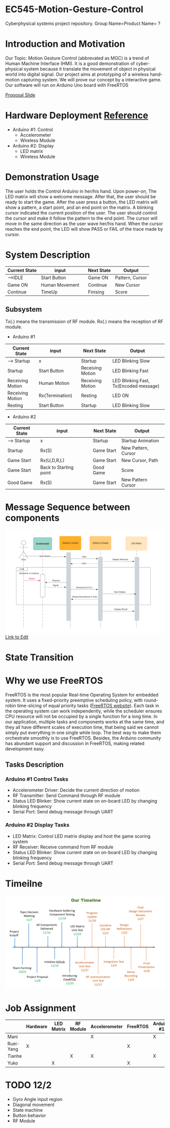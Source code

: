 # EC545-Motion-Gesture-Control
Cyberphysical systems project repository.
Group Name=Product Name= ?

# Introduction and Motivation
Our Topic: Motion Gesture Control (abbrevated as MGC) is a trend of Human Machine Interface (HMI). It is a good demonstration of cyber-physical system because it translate the movement of object in physical world into digital signal. Our project aims at prototyping of a wireless hand-motion capturing system. We will prove our concept by a interactive game. Our software will run on Arduino Uno board with FreeRTOS

[Proposal Slide](https://docs.google.com/presentation/d/1rdGEFLtZfjV_AjMn_7U8uSxR3QpZAKa-A2tnY07p7gk/edit?usp=sharing)

# Hardware Deployment [Reference](https://github.com/Maniadarsh/EC545-Motion-Gesture-control/wiki#datasheet-and-example) 
* Arduino #1: Control
  * Accelerometer 
  * Wireless Module 
* Arduino #2: Display
  * LED matrix
  * Wireless Module

# Demonstration Usage

The user holds the Control Arduino in her/his hand. Upon power-on, The LED matrix will show a welcome message. After that, the user should be ready to start the game. After the user press a button, the LED matrix will show a pattern, a start point, and an end point on the matrix. A blinking cursor indicated the current position of the user. The user should control the cursor and make it follow the pattern to the end point. The cursor will move in the same direction as the user wave her/his hand. When the cursor reaches the end point, the LED will show PASS or FAIL of the trace made by cursor. 

# System Description

| Current State |  input | | Next State |  Output |
|---------------|-------------|-|------------|---------------|
| -->IDLE          | Start Button||Game ON     | Pattern, Cursor |
|Game ON        | Human Movement    | | Continue   | New Cursor    |
|Continue       | TimeUp     | | Finising  |   Score|

## Subsystem 
Tx(.) means the transmission of RF module.  Rx(.) means the reception of RF module.

* Arduino #1

|Current State | input  || Next State | Output | 
|-------------|-------|-|------|-------|
|--> Startup |    x     ||  Startup     |   LED Blinking Slow  |
|  Startup          |    Start Button   ||  Receiving Motion    | LED Blinking Fast     |
|  Receiving Motion |    Human Motion   ||  Receiving Motion    | LED Blinking Fast, Tx(Encoded message)       |
|  Receiving Motion |   Rx(Termination)    ||  Resting     | LED ON      |
|Resting | Start Button || Startup |    LED Blinking Slow    | 


* Arduino #2

|Current State | input  || Next State | Output | 
|-------------|-------|-|------|-------|
|--> Startup |    x     ||  Startup     |   Startup Animation  |
|  Startup |    Rx(S)   ||  Game Start    |   New Pattern, Cursor   |
|Game Start | Rx(U,D,R,L)  || Game Start  |   New Cursor, Path      |
|Game Start | Back to Starting point || Good Game |  Score   |
|Good Game |    Rx(S)     ||  Game Start       |  New Pattern Cursor      |


# Message Sequence between components

![Sequence Diagram](https://github.com/Maniadarsh/EC545-Motion-Gesture-control/blob/main/pictures/SequenceDiagram.png)
[Link to Edit](https://lucid.app/lucidchart/36681cb7-d538-4060-a365-803737bf8723/edit?viewport_loc=144%2C254%2C1732%2C822%2C0_0&invitationId=inv_58f1c76f-a07f-45b2-a2c0-2ab4e1ce7ecc)


# State Transition

# Why we use FreeRTOS

FreeRTOS is the most popular Real-time Operating System for embedded system. It uses a fixed-priority preemptive scheduling policy, with round-robin time-slicing of equal priority tasks ([FreeRTOS website](https://freertos.org/index.html)). Each task in the operating system can work independently, while the scheduler ensures CPU resource will not be occupied by a single function for a long time. In our application, multiple tasks and components works at the same time, and they all have different scales of execution time, that being said we cannot simply put everything in one single while loop. The best way to make them orchestrate smoothly is to use FreeRTOS. Besides, the Arduino community has abundant support and discussion in FreeRTOS, making related development easy.

## Tasks Description 
### Arduino #1 Control Tasks
* Accelerometer Driver: Decide the current direction of motion 
* RF Transmitter: Send Command through RF module
* Status LED Blinker: Show current state on on-board LED by changing blinking frequency
* Serial Port: Send debug message through UART

### Arduino #2 Display Tasks
* LED Matrix: Control LED matrix display and host the game scoring system
* RF Receiver: Receive command from RF module
* Status LED Blinker: Show current state on on-board LED by changing blinking frequency
* Serial Port: Send debug message through UART


# Timeilne
![Timeline](https://github.com/Maniadarsh/EC545-Motion-Gesture-control/blob/main/pictures/Timeline.png)
# Job Assignment
|         | Hardware | LED Matrix | RF Module | Accelerometer | FreeRTOS | Arduino #1 | Arduino #2 |
|--       |----------|------------|-----------|---------------|----------|------------|------------|
|Mani     |          |            |           |       X       |          |     X      |            |
|Ruei-Yang|   X      |            |           |               |    X     |            |     X      |
|Tianhe   |          |            |    X      |       X       |          |     X      |            |
|Yuko     |          |     X      |           |               |    X     |            |     X      |


# TODO 12/2
* Gyro Angle input region 
* Diagonal movement
* State machine
* Button behavior
* RF Module

